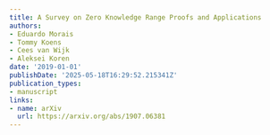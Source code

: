 ```yaml
---
title: A Survey on Zero Knowledge Range Proofs and Applications
authors:
- Eduardo Morais
- Tommy Koens
- Cees van Wijk
- Aleksei Koren
date: '2019-01-01'
publishDate: '2025-05-18T16:29:52.215341Z'
publication_types:
- manuscript
links:
- name: arXiv
  url: https://arxiv.org/abs/1907.06381
---
```


